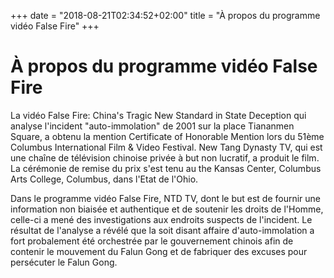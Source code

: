 +++
date = "2018-08-21T02:34:52+02:00"
title = "À propos du programme vidéo False Fire"
+++

# À propos du programme vidéo False Fire

La vidéo False Fire: China's Tragic New Standard in State Deception qui analyse l'incident "auto-immolation" de 2001 sur la place Tiananmen Square, a obtenu la mention Certificate of Honorable Mention lors du 51ème Columbus International Film & Video Festival. New Tang Dynasty TV, qui est une chaîne de télévision chinoise privée à but non lucratif, a produit le film. La cérémonie de remise du prix s'est tenu au the Kansas Center, Columbus Arts College, Columbus, dans l'Etat de l'Ohio.

Dans le programme vidéo False Fire, NTD TV, dont le but est de fournir une information non biaisée et authentique et de soutenir les droits de l'Homme, celle-ci a mené des investigations aux endroits suspects de l'incident. Le résultat de l'analyse a révélé que la soit disant affaire d'auto-immolation a fort probalement été orchestrée par le gouvernement chinois afin de contenir le mouvement du Falun Gong et de fabriquer des excuses pour persécuter le Falun Gong.